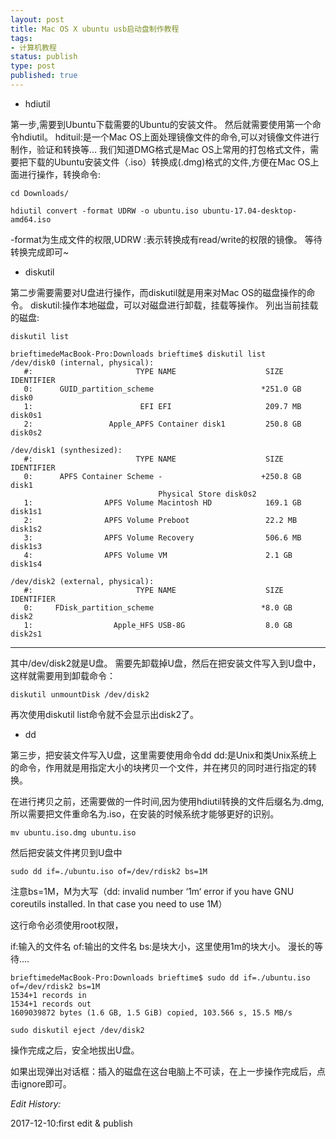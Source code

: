 ```yaml
--- 
layout: post
title: Mac OS X ubuntu usb启动盘制作教程
tags: 
- 计算机教程
status: publish
type: post
published: true
---
```

- hdiutil

第一步,需要到Ubuntu下载需要的Ubuntu的安装文件。
然后就需要使用第一个命令hdiutil。
hdituil:是一个Mac OS上面处理镜像文件的命令,可以对镜像文件进行制作，验证和转换等...
我们知道DMG格式是Mac OS上常用的打包格式文件，需要把下载的Ubuntu安装文件（.iso）转换成(.dmg)格式的文件,方便在Mac OS上面进行操作，转换命令:

``
cd Downloads/ 
``

``
hdiutil convert -format UDRW -o ubuntu.iso ubuntu-17.04-desktop-amd64.iso
``

-format为生成文件的权限,UDRW :表示转换成有read/write的权限的镜像。
等待转换完成即可~

- diskutil

第二步需要需要对U盘进行操作，而diskutil就是用来对Mac OS的磁盘操作的命令。
diskutil:操作本地磁盘，可以对磁盘进行卸载，挂载等操作。
列出当前挂载的磁盘:

``
diskutil list
``
````
brieftimedeMacBook-Pro:Downloads brieftime$ diskutil list
/dev/disk0 (internal, physical):
   #:                       TYPE NAME                    SIZE       IDENTIFIER
   0:      GUID_partition_scheme                        *251.0 GB   disk0
   1:                        EFI EFI                     209.7 MB   disk0s1
   2:                 Apple_APFS Container disk1         250.8 GB   disk0s2

/dev/disk1 (synthesized):
   #:                       TYPE NAME                    SIZE       IDENTIFIER
   0:      APFS Container Scheme -                      +250.8 GB   disk1
                                 Physical Store disk0s2
   1:                APFS Volume Macintosh HD            169.1 GB   disk1s1
   2:                APFS Volume Preboot                 22.2 MB    disk1s2
   3:                APFS Volume Recovery                506.6 MB   disk1s3
   4:                APFS Volume VM                      2.1 GB     disk1s4

/dev/disk2 (external, physical):
   #:                       TYPE NAME                    SIZE       IDENTIFIER
   0:     FDisk_partition_scheme                        *8.0 GB     disk2
   1:                  Apple_HFS USB-8G                  8.0 GB     disk2s1
````

---

其中/dev/disk2就是U盘。
需要先卸载掉U盘，然后在把安装文件写入到U盘中，这样就需要用到卸载命令：

``
diskutil unmountDisk /dev/disk2
``

再次使用diskutil list命令就不会显示出disk2了。

- dd

第三步，把安装文件写入U盘，这里需要使用命令dd
dd:是Unix和类Unix系统上的命令，作用就是用指定大小的块拷贝一个文件，并在拷贝的同时进行指定的转换。

在进行拷贝之前，还需要做的一件时间,因为使用hdiutil转换的文件后缀名为.dmg,所以需要把文件重命名为.iso，在安装的时候系统才能够更好的识别。

``
mv ubuntu.iso.dmg ubuntu.iso
``

然后把安装文件拷贝到U盘中

``
sudo dd if=./ubuntu.iso of=/dev/rdisk2 bs=1M
``

注意bs=1M，M为大写（dd: invalid number ‘1m‘ error if you have GNU coreutils installed. In that case you need to use 1M）

这行命令必须使用root权限，

if:输入的文件名
of:输出的文件名
bs:是块大小，这里使用1m的块大小。
漫长的等待....

````
brieftimedeMacBook-Pro:Downloads brieftime$ sudo dd if=./ubuntu.iso of=/dev/rdisk2 bs=1M
1534+1 records in
1534+1 records out
1609039872 bytes (1.6 GB, 1.5 GiB) copied, 103.566 s, 15.5 MB/s
````

``
sudo diskutil eject /dev/disk2
``

操作完成之后，安全地拔出U盘。

如果出现弹出对话框：插入的磁盘在这台电脑上不可读，在上一步操作完成后，点击ignore即可。


*Edit History:* 

2017-12-10:first edit & publish
